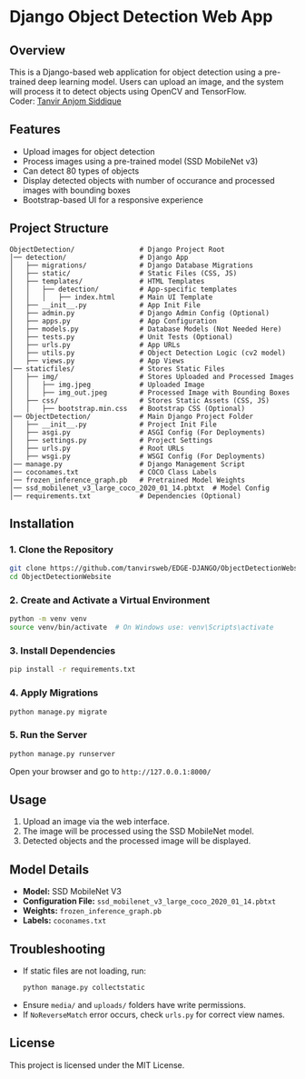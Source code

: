 # Django Object Detection Web App

## Overview
This is a Django-based web application for object detection using a pre-trained deep learning model. Users can upload an image, and the system will process it to detect objects using OpenCV and TensorFlow.
<br>
Coder: [Tanvir Anjom Siddique](https://www.linkedin.com/in/tanvir-anjom-siddique-50028a205/)
## Features
- Upload images for object detection
- Process images using a pre-trained model (SSD MobileNet v3)
- Can detect 80 types of objects
- Display detected objects with number of occurance and processed images with bounding boxes
- Bootstrap-based UI for a responsive experience

## Project Structure
```
ObjectDetection/                # Django Project Root
│── detection/                  # Django App
│   ├── migrations/             # Django Database Migrations
│   ├── static/                 # Static Files (CSS, JS)
│   ├── templates/              # HTML Templates
│   │   ├── detection/          # App-specific templates
│   │   │   ├── index.html      # Main UI Template
│   ├── __init__.py             # App Init File
│   ├── admin.py                # Django Admin Config (Optional)
│   ├── apps.py                 # App Configuration
│   ├── models.py               # Database Models (Not Needed Here)
│   ├── tests.py                # Unit Tests (Optional)
│   ├── urls.py                 # App URLs
│   ├── utils.py                # Object Detection Logic (cv2 model)
│   ├── views.py                # App Views
│── staticfiles/                # Stores Static Files
│   ├── img/                    # Stores Uploaded and Processed Images
│   │   ├── img.jpeg            # Uploaded Image
│   │   ├── img_out.jpeg        # Processed Image with Bounding Boxes
│   ├── css/                    # Stores Static Assets (CSS, JS)
│   │   ├── bootstrap.min.css   # Bootstrap CSS (Optional)
│── ObjectDetection/            # Main Django Project Folder
│   ├── __init__.py             # Project Init File
│   ├── asgi.py                 # ASGI Config (For Deployments)
│   ├── settings.py             # Project Settings
│   ├── urls.py                 # Root URLs
│   ├── wsgi.py                 # WSGI Config (For Deployments)
│── manage.py                   # Django Management Script
│── coconames.txt               # COCO Class Labels
│── frozen_inference_graph.pb   # Pretrained Model Weights
│── ssd_mobilenet_v3_large_coco_2020_01_14.pbtxt  # Model Config
│── requirements.txt            # Dependencies (Optional)

```

## Installation
### 1. Clone the Repository
```sh
git clone https://github.com/tanvirsweb/EDGE-DJANGO/ObjectDetectionWebsite/
cd ObjectDetectionWebsite
```

### 2. Create and Activate a Virtual Environment
```sh
python -m venv venv
source venv/bin/activate  # On Windows use: venv\Scripts\activate
```

### 3. Install Dependencies
```sh
pip install -r requirements.txt
```

### 4. Apply Migrations
```sh
python manage.py migrate
```

### 5. Run the Server
```sh
python manage.py runserver
```
Open your browser and go to `http://127.0.0.1:8000/`

## Usage
1. Upload an image via the web interface.
2. The image will be processed using the SSD MobileNet model.
3. Detected objects and the processed image will be displayed.

## Model Details
- **Model:** SSD MobileNet V3
- **Configuration File:** `ssd_mobilenet_v3_large_coco_2020_01_14.pbtxt`
- **Weights:** `frozen_inference_graph.pb`
- **Labels:** `coconames.txt`

## Troubleshooting
- If static files are not loading, run:
  ```sh
  python manage.py collectstatic
  ```
- Ensure `media/` and `uploads/` folders have write permissions.
- If `NoReverseMatch` error occurs, check `urls.py` for correct view names.

## License
This project is licensed under the MIT License.

